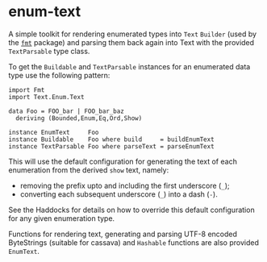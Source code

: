 # enum-text

A simple toolkit for rendering enumerated types into `Text` `Builder` (used by
the [`fmt`](http://hackage.haskell.org/package/fmt) package) and parsing them
back again into Text with the provided `TextParsable` type class.

To get the `Buildable` and `TextParsable` instances for an enumerated data type
use the following pattern:

```
import Fmt
import Text.Enum.Text

data Foo = FOO_bar | FOO_bar_baz
  deriving (Bounded,Enum,Eq,Ord,Show)

instance EnumText     Foo
instance Buildable    Foo where build     = buildEnumText
instance TextParsable Foo where parseText = parseEnumText
```

This will use the default configuration for generating the text of each
enumeration from the derived `show` text, namely:

  * removing the prefix upto and including the first underscore (`_`);
  * converting each subsequent underscore (`_`) into a dash (`-`).

See the Haddocks for details on how to override this default configuration for
any given enumeration type.

Functions for rendering text, generating and parsing UTF-8 encoded ByteStrings
(suitable for cassava) and `Hashable` functions are also provided `EnumText`.
